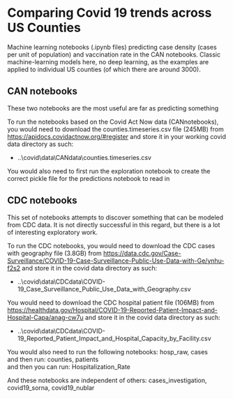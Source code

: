 # Comparing Covid 19 trends across US Counties
Machine learning notebooks (.ipynb files) predicting case density (cases per unit of population) and vaccination rate in the CAN notebooks. Classic machine-learning models here, no deep learning, as the examples are applied to individual US counties (of which there are around 3000).

## CAN notebooks
These two notebooks are the most useful are far as predicting something

To run the notebooks based on the Covid Act Now data (CANnotebooks), you would need to download the counties.timeseries.csv file (245MB) from https://apidocs.covidactnow.org/#register and store it in your working covid data directory as such:  
- ..\covid\data\CANdata\counties.timeseries.csv

You would also need to first run the exploration notebook to create the correct pickle file for the predictions notebook to read in

## CDC notebooks
This set of notebooks attempts to discover something that can be modeled from CDC data. It is not directly successful in this regard, but there is a lot of interesting exploratory work.

To run the CDC notebooks, you would need to download the CDC cases with geography file (3.8GB) from https://data.cdc.gov/Case-Surveillance/COVID-19-Case-Surveillance-Public-Use-Data-with-Ge/ynhu-f2s2 and store it in the covid data directory as such:  
- ..\covid\data\CDCdata\COVID-19_Case_Surveillance_Public_Use_Data_with_Geography.csv

You would need to download the CDC hospital patient file (106MB) from https://healthdata.gov/Hospital/COVID-19-Reported-Patient-Impact-and-Hospital-Capa/anag-cw7u and store it in the covid data directory as such:  
- ..\covid\data\CDCdata\COVID-19_Reported_Patient_Impact_and_Hospital_Capacity_by_Facility.csv

You would also need to run the following notebooks: hosp_raw, cases  
and then run: counties, patients  
and then you can run: Hospitalization_Rate

And these notebooks are independent of others: cases_investigation, covid19_sorna, covid19_nublar
